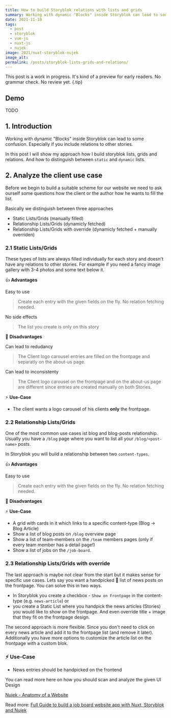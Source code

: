 ```yaml
---
title: How to build Storyblok relations with lists and grids
summary: Working with dynamic "Blocks" inside Storyblok can lead to some confusion. Especially if you include relations to other stories.
date: 2021-11-10
tags:
  - post
  - storyblok
  - vue-js
  - nuxt-js
  - nujek
image: 2021/nuxt-storyblok-nujek
image_alt: 
permalink: /posts/storyblok-lists-grids-and-relations/
---
```


This post is a work in progress. It's kind of a preview for early readers. No grammar check. No review yet. {.tip}  

## Demo

TODO

## 1. Introduction

Working with dynamic "Blocks" inside Storyblok can lead to some confusion. Especially if you include relations to other stories.

In this post I will show my approach how I build storyblok lists, grids and relations. And how to distinguish between `static` and `dynamic` lists.

## 2. Analyze the client use case 

Before we begin to build a suitable scheme for our website we need to ask ourself some questions how the client or the author how he wants to fill the list. 

Basically we distinguish between three approaches

* Static Lists/Grids (manually filled)
* Relationship Lists/Grids (dynamicly fetched)
* Relationship Lists/Grids with override (dynamicly fetched + manually overriden)


### 2.1 Static Lists/Grids

These types of lists are always filled individually for each story and doesn't have any relations to other stories. For example if you need a fancy image gallery with 3-4 photos and some text below it. 

👍 **Advantages**

Easy to use

> Create each entry with the given fields on the fly. No relation fetching needed.

No side effects

> The list you create is only on this story

🙁 **Disadvantages**

Can lead to redudancy

> The Client logo carousel entries are filled on the frontpage and separatly on the about-us page.

 Can lead to inconsistenty

> The Client logo carousel on the frontpage and on the about-us page are different since entries are created manually on both Stories.

⚡ **Use-Case**

* The client wants a logo carousel of his clients **only** the frontpage.

### 2.2 Relationship Lists/Grids

One of the most common use cases ist blog and blog-posts relationship. Usually you have a `/blog` page where you want to list all your `/blog/<post-name>` posts. 

In Storyblok you will build a relationship between two `content-types`. 

👍 **Advantages**

Easy to use

> Create each entry with the given fields on the fly. No relation fetching needed.


🙁 **Disadvantages**


⚡ **Use-Case**

* A grid with cards in it which links to a specific content-type (Blog -> Blog Article)
* Show a list of blog posts on `/blog` overview page
* Show a list of team-members on the `/team` members pages (only if every team member has a detail page!)
* Show a list of jobs on the `/job-board`.


### 2.3 Relationship Lists/Grids with override

The last approach is maybe not clear from the start but it makes sense for specific use cases. Lets say you want a handpicked 🤏 list of news posts on the frontpage. You can solve this in two ways.

* In Storyblok you create a checkbox - `Show on Frontpage` in the content-type (e.g. `news-article`) or
* you create a Static List where you handpick the news articles (Stories) you would like to show on the frontpage. And even override title + image that they fit on the frontpage design. 

The second approach is more flexible. Since you don't need to click on every news article and add it to the frontpage list (and remove it later). Additionally you have more options to customize the article list on the frontpage with a custom blok. 


### ⚡ Use-Case

*  News entries should be handpicked on the frontend


You can read more here on how you should scan and analyze the given UI Design

[Nujek - Anatomy of a Website](https://nujek-docs.vercel.app/documentation/getting-started/anatomy-website)


Read more: [Full Guide to build a job board website app with Nuxt, Storyblok and Nujek](/posts/nuxt-js-storyblok-nujek-job-board-website-tutorial/)